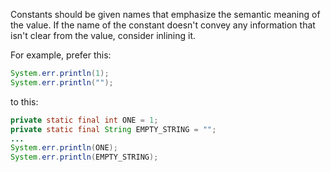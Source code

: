 Constants should be given names that emphasize the semantic meaning of the
value. If the name of the constant doesn't convey any information that isn't
clear from the value, consider inlining it.

For example, prefer this:

```java
System.err.println(1);
System.err.println("");
```

to this:

```java
private static final int ONE = 1;
private static final String EMPTY_STRING = "";
...
System.err.println(ONE);
System.err.println(EMPTY_STRING);
```
